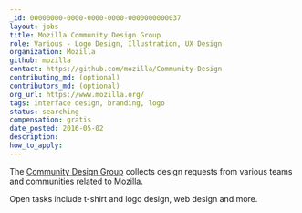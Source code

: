 ```yaml
---
_id: 00000000-0000-0000-0000-0000000000037
layout: jobs
title: Mozilla Community Design Group
role: Various - Logo Design, Illustration, UX Design
organization: Mozilla
github: mozilla
contact: https://github.com/mozilla/Community-Design
contributing_md: (optional)
contributors_md: (optional)
org_url: https://www.mozilla.org/
tags: interface design, branding, logo
status: searching
compensation: gratis
date_posted: 2016-05-02
description:
how_to_apply:
---
```


The [Community Design Group](https://blog.mozilla.org/community/2016/03/31/participation-lab-notes-the-sweet-spot-between-constraint-and-freedom/) collects design requests from various teams and communities related to Mozilla.

Open tasks include t-shirt and logo design, web design and more.
